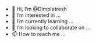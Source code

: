 - 👋 Hi, I’m @Dimpletresh
- 👀 I’m interested in ...
- 🌱 I’m currently learning ...
- 💞️ I’m looking to collaborate on ...
- 📫 How to reach me ...

<!---
Dimpletresh/Dimpletresh is a ✨ special ✨ repository because its `README.md` (this file) appears on your GitHub profile.
You can click the Preview link to take a look at your changes.
--->
